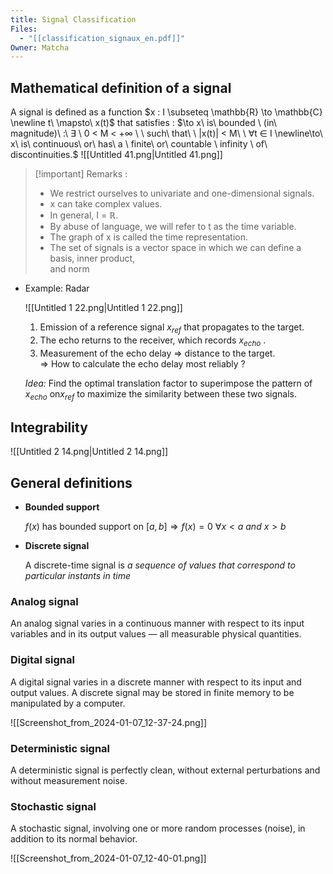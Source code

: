 ```yaml
---
title: Signal Classification
Files:
  - "[[classification_signaux_en.pdf]]"
Owner: Matcha
---
```

## Mathematical definition of a signal
A signal is defined as a function
$x : I \subseteq \mathbb{R} \to \mathbb{C} \newline t\ \mapsto\ x(t)$
that satisfies :
$\to x\ is\ bounded \ (in\ magnitude)\ :\ ∃ \ 0 < M < +∞ \ \ such\ that\ \ |x(t)| < M\ \ ∀t ∈ I  
\newline\to\ x\ is\ continuous\ or\ has\ a \ finite\ or\ countable \ infinity \ of\ discontinuities.$
![[Untitled 41.png|Untitled 41.png]]

  

> [!important] Remarks :
> 
> - We restrict ourselves to univariate and one-dimensional signals.
> - x can take complex values.
> - In general, I = $\mathbb{R}$.
> - By abuse of language, we will refer to t as the time variable.
> - The graph of x is called the time representation.
> - The set of signals is a vector space in which we can define a basis, inner product,  
>     and norm
  
- Example: Radar
    
    ![[Untitled 1 22.png|Untitled 1 22.png]]

    
    1. Emission of a reference signal $x_{ref}$ that propagates to the target.
    2. The echo returns to the receiver, which records $x_{echo}$ .
    3. Measurement of the echo delay ⇒ distance to the target.  
        ⇒ How to calculate the echo delay most reliably ?
    
    _Idea:_ Find the optimal translation factor to superimpose the pattern of $x_{echo}$ on$x_{ref}$ to maximize the similarity between these two signals.
    
      
    
## Integrability
  
![[Untitled 2 14.png|Untitled 2 14.png]]

  
## General definitions
- **Bounded support**
    
    $f(x) \text{ has bounded support on } [a,b] \Rightarrow f(x)= 0 \ \forall x < a \ and \ x > b$
    
- **Discrete signal**
    
    A discrete-time signal is _a sequence of values that correspond to particular instants in time_
    
  
  
### Analog signal
An analog signal varies in a continuous manner with respect to its input variables and in its output values — all measurable physical quantities.
### Digital signal
A digital signal varies in a discrete manner with respect to its input and output values. A discrete signal may be stored in finite memory to be manipulated by a computer.
  
![[Screenshot_from_2024-01-07_12-37-24.png]]

  
### Deterministic signal
A deterministic signal is perfectly clean, without external perturbations and without measurement noise.
### Stochastic signal
A stochastic signal, involving one or more random processes (noise), in addition to its normal behavior.
  
![[Screenshot_from_2024-01-07_12-40-01.png]]

